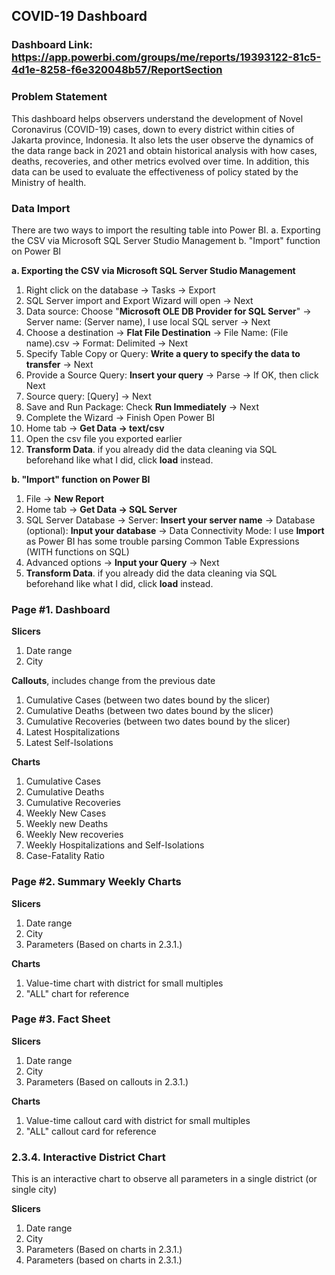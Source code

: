 ## COVID-19 Dashboard

### Dashboard Link: https://app.powerbi.com/groups/me/reports/19393122-81c5-4d1e-8258-f6e320048b57/ReportSection

### Problem Statement

This dashboard helps observers understand the development of Novel Coronavirus (COVID-19) cases, down to every district within cities of Jakarta province, Indonesia. It also lets the user observe the dynamics of the data range back in 2021 and obtain historical analysis with how cases, deaths, recoveries, and other metrics evolved over time. In addition, this data can be used to evaluate the effectiveness of policy stated by the Ministry of health.

### Data Import

There are two ways to import the resulting table into Power BI.
a. Exporting the CSV via Microsoft SQL Server Studio Management
b. "Import" function on Power BI

**a. Exporting the CSV via Microsoft SQL Server Studio Management**
1. Right click on the database → Tasks → Export
2. SQL Server import and Export Wizard will open → Next
3. Data source: Choose "**Microsoft OLE DB Provider for SQL Server**" → Server name: (Server name), I use local SQL server → Next
4. Choose a destination → **Flat File Destination** → File Name: (File name).csv → Format: Delimited → Next
5. Specify Table Copy or Query: **Write a query to specify the data to transfer** → Next
6. Provide a Source Query: **Insert your query** → Parse → If OK, then click Next
7. Source query: [Query] → Next
8. Save and Run Package: Check **Run Immediately** → Next
9. Complete the Wizard → Finish
Open Power BI
10. Home tab → **Get Data → text/csv**
11. Open the csv file you exported earlier
12. **Transform Data**. if you already did the data cleaning via SQL beforehand like what I did, click **load** instead.

**b. "Import" function on Power BI**
1. File → **New Report**
2. Home tab  →  **Get Data → SQL Server**
3. SQL Server Database → Server: **Insert your server name** → Database (optional): **Input your database** → Data Connectivity Mode: I use **Import** as Power BI has some trouble parsing Common Table Expressions (WITH functions on SQL)
4. Advanced options → **Input your Query** → Next
5. **Transform Data**. if you already did the data cleaning via SQL beforehand like what I did, click **load** instead.

### Page #1. Dashboard
**Slicers**
1. Date range
2. City

**Callouts**, includes change from the previous date
1. Cumulative Cases (between two dates bound by the slicer)
2. Cumulative Deaths (between two dates bound by the slicer)
3. Cumulative Recoveries (between two dates bound by the slicer)
4. Latest Hospitalizations 
5. Latest Self-Isolations 

**Charts**
1. Cumulative Cases
2. Cumulative Deaths
3. Cumulative Recoveries
4. Weekly New Cases
5. Weekly new Deaths
6. Weekly New recoveries
7. Weekly Hospitalizations and Self-Isolations
8. Case-Fatality Ratio
  
### Page #2. Summary Weekly Charts
**Slicers**
1. Date range
2. City
3. Parameters (Based on charts in 2.3.1.)

**Charts**
1. Value-time chart with district for small multiples
2. "ALL" chart for reference
  
### Page #3. Fact Sheet
**Slicers**
1. Date range
2. City
3. Parameters (Based on callouts in 2.3.1.)

**Charts**
1. Value-time callout card with district for small multiples
2. "ALL" callout card for reference

### 2.3.4. Interactive District Chart
This is an interactive chart to observe all parameters in a single district (or single city) 

**Slicers**
1. Date range
2. City
3. Parameters (Based on charts in 2.3.1.)
4. Parameters (based on charts in 2.3.1.)
